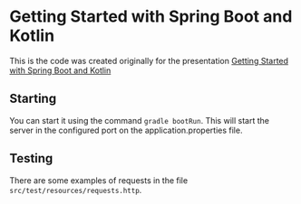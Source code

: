 # Getting Started with Spring Boot and Kotlin

This is the code was created originally for the presentation [Getting Started with Spring Boot and Kotlin](https://slides.com/lucasfsousa/spring-boot-kotlin)

## Starting

You can start it using the command `gradle bootRun`.
This will start the server in the configured port on the application.properties file.

## Testing

There are some examples of requests in the file `src/test/resources/requests.http`.